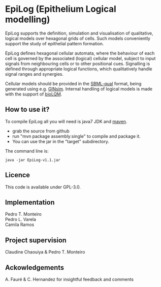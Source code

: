 EpiLog (Epithelium Logical modelling) 
=========================================================


EpiLog supports the definition, simulation and visualisation of qualitative, logical models over hexagonal grids of cells.  Such models conveniently support the study of epithelial pattern formation.

EpiLog defines hexagonal cellular automata, where the behaviour of each cell is governed by the associated (logical) cellular model, subject to input signals from neighbouring cells or to other positional cues. Signalling is defined through appropriate logical functions, which qualitatively handle signal ranges and synergies.

Cellular models should be provided in the [SBML-qual](http://sbml.org/Community/Wiki/SBML_Level_3_Proposals/Qualitative_Models) format, being generated using e.g. [GINsim](http://www.ginsim.org). Internal handling of logical models is made with the support of [bioLQM](https://github.com/colomoto/bioLQM).

How to use it?
--------------
To compile EpiLog all you will need is java7 JDK and [maven](http://maven.apache.org/).

* grab the source from github
* run "mvn package assembly:single" to compile and package it.
* You can use the jar in the "target" subdirectory.

The command line is:

    java -jar EpiLog-v1.1.jar


Licence
--------------
This code is available under GPL-3.0.

Implementation
--------------

Pedro T. Monteiro  
Pedro L. Varela  
Camila Ramos  

Project supervision
--------------
Claudine Chaouiya & Pedro T. Monteiro  

Ackowledgements
--------------
A. Fauré & C. Hernandez for insightful feedback and comments

